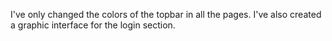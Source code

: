 I've only changed the colors of the topbar in all the pages. I've also created a graphic interface for the login section.
